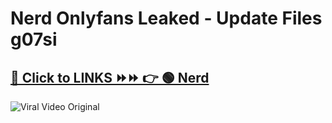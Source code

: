 
 # Nerd Onlyfans Leaked - Update Files g07si

## <h2><a href="https://clipsfans.com/Nerd&ref=git">🔗 Click to LINKS ⏩⏩ 👉 🟢 Nerd </a></h2>

<a href="https://clipsfans.com/Nerd&ref=git" rel="nofollow" data-target="animated-image.originalLink"><img src="https://i.ibb.co.com/xMMVF88/686577567.gif" alt="Viral Video Original" style="max-width: 100%; display: inline-block;" data-target="animated-image.originalImage"></a>

